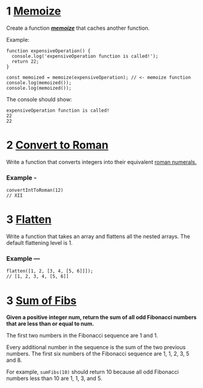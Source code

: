 # 1 [Memoize](https://www.notion.so/Memoize-faecc963d4f34b1c8acb10ce99590df9)

Create a function [***memoize***](https://en.wikipedia.org/wiki/Memoization) that caches another function. 

Example:

    function expensiveOperation() {
      console.log('expensiveOperation function is called!');
      return 22;
    }
    
    const memoized = memoize(expensiveOperation); // <- memoize function
    console.log(memoized());
    console.log(memoized());

The console should show:

    expensiveOperation function is called!
    22
    22

# 2 [Convert to Roman](https://www.notion.so/Convert-to-Roman-5aa3c6818d9b48e6a52ad240aebb581c)

Write a function that converts integers into their equivalent [roman numerals.](http://en.wikipedia.org/wiki/Roman_numerals)

### Example -

    convertIntToRoman(12)
    // XII

# 3 [Flatten](https://www.notion.so/Flatten-825f4d60b7ce4dfdbb907b9f2434b746)

Write a function that takes an array and flattens all the nested arrays.
The default flattening level is 1.

### Example —

    flatten([1, 2, [3, 4, [5, 6]]]);
    // [1, 2, 3, 4, [5, 6]]

# 3 [Sum of Fibs](https://www.notion.so/Sum-of-Fibs-ab94cfa29b3b4575adb5a8d20469f068)

**Given a positive integer num, return the sum of all odd Fibonacci numbers that are less than or equal to num.**

The first two numbers in the Fibonacci sequence are 1 and 1.

Every additional number in the sequence is the sum of the two previous numbers. The first six numbers of the Fibonacci sequence are 1, 1, 2, 3, 5 and 8.

For example,  `sumFibs(10)` should return 10 because all odd Fibonacci numbers less than 10 are 1, 1, 3, and 5.
